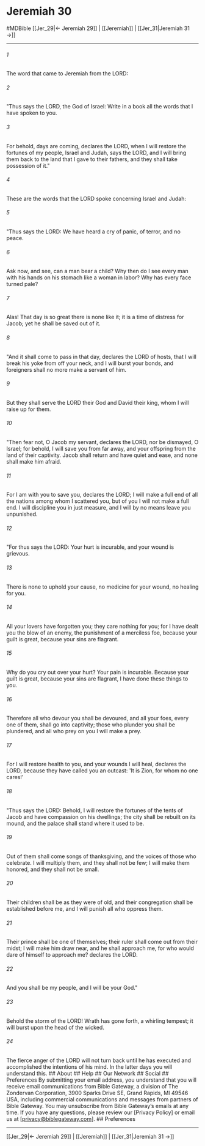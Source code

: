 # Jeremiah 30
#MDBible
[[Jer_29|← Jeremiah 29]] | [[Jeremiah]] | [[Jer_31|Jeremiah 31 →]]

***


###### 1 
The word that came to Jeremiah from the LORD: 

###### 2 
"Thus says the LORD, the God of Israel: Write in a book all the words that I have spoken to you. 

###### 3 
For behold, days are coming, declares the LORD, when I will restore the fortunes of my people, Israel and Judah, says the LORD, and I will bring them back to the land that I gave to their fathers, and they shall take possession of it." 

###### 4 
These are the words that the LORD spoke concerning Israel and Judah: 

###### 5 
"Thus says the LORD: We have heard a cry of panic, of terror, and no peace. 

###### 6 
Ask now, and see, can a man bear a child? Why then do I see every man with his hands on his stomach like a woman in labor? Why has every face turned pale? 

###### 7 
Alas! That day is so great there is none like it; it is a time of distress for Jacob; yet he shall be saved out of it. 

###### 8 
"And it shall come to pass in that day, declares the LORD of hosts, that I will break his yoke from off your neck, and I will burst your bonds, and foreigners shall no more make a servant of him. 

###### 9 
But they shall serve the LORD their God and David their king, whom I will raise up for them. 

###### 10 
"Then fear not, O Jacob my servant, declares the LORD, nor be dismayed, O Israel; for behold, I will save you from far away, and your offspring from the land of their captivity. Jacob shall return and have quiet and ease, and none shall make him afraid. 

###### 11 
For I am with you to save you, declares the LORD; I will make a full end of all the nations among whom I scattered you, but of you I will not make a full end. I will discipline you in just measure, and I will by no means leave you unpunished. 

###### 12 
"For thus says the LORD: Your hurt is incurable, and your wound is grievous. 

###### 13 
There is none to uphold your cause, no medicine for your wound, no healing for you. 

###### 14 
All your lovers have forgotten you; they care nothing for you; for I have dealt you the blow of an enemy, the punishment of a merciless foe, because your guilt is great, because your sins are flagrant. 

###### 15 
Why do you cry out over your hurt? Your pain is incurable. Because your guilt is great, because your sins are flagrant, I have done these things to you. 

###### 16 
Therefore all who devour you shall be devoured, and all your foes, every one of them, shall go into captivity; those who plunder you shall be plundered, and all who prey on you I will make a prey. 

###### 17 
For I will restore health to you, and your wounds I will heal, declares the LORD, because they have called you an outcast: 'It is Zion, for whom no one cares!' 

###### 18 
"Thus says the LORD: Behold, I will restore the fortunes of the tents of Jacob and have compassion on his dwellings; the city shall be rebuilt on its mound, and the palace shall stand where it used to be. 

###### 19 
Out of them shall come songs of thanksgiving, and the voices of those who celebrate. I will multiply them, and they shall not be few; I will make them honored, and they shall not be small. 

###### 20 
Their children shall be as they were of old, and their congregation shall be established before me, and I will punish all who oppress them. 

###### 21 
Their prince shall be one of themselves; their ruler shall come out from their midst; I will make him draw near, and he shall approach me, for who would dare of himself to approach me? declares the LORD. 

###### 22 
And you shall be my people, and I will be your God." 

###### 23 
Behold the storm of the LORD! Wrath has gone forth, a whirling tempest; it will burst upon the head of the wicked. 

###### 24 
The fierce anger of the LORD will not turn back until he has executed and accomplished the intentions of his mind. In the latter days you will understand this. ## About ## Help ## Our Network ## Social ## Preferences By submitting your email address, you understand that you will receive email communications from Bible Gateway, a division of The Zondervan Corporation, 3900 Sparks Drive SE, Grand Rapids, MI 49546 USA, including commercial communications and messages from partners of Bible Gateway. You may unsubscribe from Bible Gateway&rsquo;s emails at any time. If you have any questions, please review our [Privacy Policy] or email us at [privacy@biblegateway.com]. ## Preferences

***

[[Jer_29|← Jeremiah 29]] | [[Jeremiah]] | [[Jer_31|Jeremiah 31 →]]

